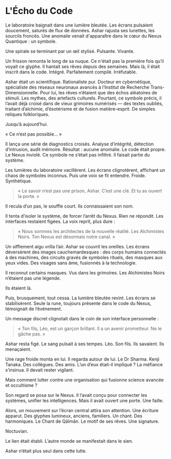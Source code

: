 # L'Écho du Code

Le laboratoire baignait dans une lumière bleutée. Les écrans pulsaient doucement, saturés de flux de données. Ashar rajusta ses lunettes, les sourcils froncés. Une anomalie venait d'apparaître dans le cœur du Nexus Quantique : un symbole.

Une spirale se terminant par un œil stylisé. Pulsante. Vivante.

Un frisson remonta le long de sa nuque. Ce n'était pas la première fois qu’il voyait ce glyphe. Il hantait ses rêves depuis des semaines. Mais là, il était inscrit dans le code. Intégré. Parfaitement compilé. Irréfutable.

Ashar était un scientifique. Rationaliste pur. Docteur en cybernétique, spécialiste des réseaux neuronaux avancés à l’Institut de Recherche Trans-Dimensionnelle. Pour lui, les rêves n’étaient que des échos aléatoires de stimuli. Les mythes, des artefacts culturels. Pourtant, ce symbole précis, il l’avait déjà croisé dans de vieux grimoires numérisés — des textes oubliés, traitant d’alchimie, d’ésotérisme et de fusion matière-esprit. De simples reliques folkloriques.

Jusqu’à aujourd’hui.

« Ce n’est pas possible... »

Il lança une série de diagnostics croisés. Analyse d’intégrité, détection d’intrusion, audit mémoire. Résultat : aucune anomalie. Le code était propre. Le Nexus inviolé. Ce symbole ne s’était pas infiltré. Il faisait partie du système.

Les lumières du laboratoire vacillèrent. Les écrans clignotèrent, affichant un chaos de symboles inconnus. Puis une voix se fit entendre. Froide. Synthétique.

> « Le savoir n’est pas une prison, Ashar. C’est une clé. Et tu as ouvert la porte. »

Il recula d’un pas, le souffle court. Ils connaissaient son nom.

Il tenta d’isoler le système, de forcer l’arrêt du Nexus. Rien ne répondit. Les interfaces restaient figées. La voix reprit, plus dure :

> « Nous sommes les architectes de la nouvelle réalité. Les Alchimistes Noirs. Ton Nexus est désormais notre canal. »

Un sifflement aigu vrilla l’air. Ashar se couvrit les oreilles. Les écrans déversèrent des images cauchemardesques : des corps humains connectés à des machines, des circuits gravés de symboles rituels, des masques aux yeux vides. Des visages sans âme, fusionnés à la technologie.

Il reconnut certains masques. Vus dans les grimoires. Les Alchimistes Noirs n’étaient pas une légende.

Ils étaient là.

Puis, brusquement, tout cessa. La lumière bleutée revint. Les écrans se stabilisèrent. Seule la rune, toujours présente dans le code du Nexus, témoignait de l’événement.

Un message discret clignotait dans le coin de son interface personnelle :

> « Ton fils, Léo, est un garçon brillant. Il a un avenir prometteur. Ne le gâche pas. »

Ashar resta figé. Le sang pulsait à ses tempes. Léo. Son fils. Ils savaient. Ils menaçaient.

Une rage froide monta en lui. Il regarda autour de lui. Le Dr Sharma. Kenji Tanaka. Des collègues. Des amis. L’un d’eux était-il impliqué ? La méfiance s’insinua. Il devait rester vigilant.

Mais comment lutter contre une organisation qui fusionne science avancée et occultisme ?

Son regard se posa sur le Nexus. Il l’avait conçu pour connecter les systèmes, unifier les intelligences. Mais il avait ouvert une porte. Une faille.

Alors, un mouvement sur l’écran central attira son attention. Une écriture apparut. Des glyphes lumineux, anciens, familiers. Un chant. Des harmoniques. Le Chant de Qālmān. Le motif de ses rêves. Une signature.

Noctuvian.

Le lien était établi. L’autre monde se manifestait dans le sien.

Ashar n’était plus seul dans cette lutte.
